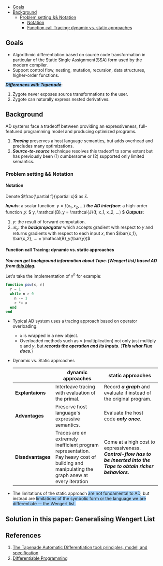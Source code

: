 <!-- TOC depthFrom:1 depthTo:6 withLinks:1 updateOnSave:1 orderedList:0 -->

- [Goals](#goals)
- [Background](#background)
	- [Problem setting && Notation](#problem-setting-notation)
		- [Notation](#notation)
		- [Function call Tracing: dynamic vs. static approaches](#function-call-tracing-dynamic-vs-static-approaches)

<!-- /TOC -->

## Goals

- Algorithmic differentiation based on source code transformation in particular of the Static Single Assignment(SSA) form used by the modern compiler.
- Support control flow, nesting, mutation, recursion, data structures, higher-order functions.

<span style="background-color:#ACD6FF;">_**Differences with Tapenade**_</span>:
1. Zygote never exposes source transformations to the user</span>.
1. Zygote can naturally express nested derivatives.

## Background

AD systems face a tradeoff between providing an expressiveness, full-featured programming model and producing optimized programs.

1. _**Tracing**_ preserves a host language semantics, but adds overhead and precludes many optimizations.
1. _**Source-to-source**_ technique resolves this tradeoff to some extent but has previously been (1) cumbersome or (2) supported only limited semantics.

### Problem setting && Notation

#### Notation

Denote $\frac{\partial f}{\partial x}$ as $\bar{x}$.

_**Inputs**_: a scalar function: $y = f(x_1, x_2, ...)$
_**the AD interface**_: a high-order function $\mathcal{J}$: $ y, \mathcal{B}_y = \mathcal{J}(f, x_1, x_2, ...) $
_**Outputs**_:

1. $y$: the result of forward computation.
1. $\mathcal{B}_y$: the _**backpropagator**_ which accepts gradient with respect to $y$ and returns gradients with respect to each input $x$, then $\bar{x_1}, \bar{x_2}, ... = \mathcal{B}_y(\bar{y})$

#### Function call Tracing: dynamic vs. static approaches

_**You can get background information about Tape-(Wengert list) based AD from [this blog](https://rufflewind.com/2016-12-30/reverse-mode-automatic-differentiation).**_

Let's take the implementation of $x^n$ for example:

```julia
function pow(x, n)
  r = 1
  while n > 0
    n -= 1
    r *= x
  end
end
```

- Typical AD system uses a tracing approach based on operator overloading.
  - $x$ is wrapped in a new object.
  - Overloaded methods such as $\times$ (multiplication) not only just multiply $x$ and $y$, but _**records the operation and its inputs**_. (_**This what Flux does.**_)

- Dynamic vs. Static approaches

  ||dynamic approaches|static approaches|
  |--|--|--|
  |**Explantaions**|Interleave tracing with evaluation of the primal.|Record _**a graph**_ and evaluate it instead of the original program.|
  |**Advantages**|Preserve host language's expressive semantics.|Evaluate the host code _**only once**_.|
  |**Disadvantages**|Traces are en extremely inefficient program representation.<br>Pay heavy cost of building and manipulating the graph anew at every iteration|Come at a high cost to expressiveness. _**Control-flow has to be inserted into the Tape to obtain richer behaviors**_.|

- The limitations of the static approach <span style="background-color:#ACD6FF;">are not fundamental to AD</span>, but instead are <span style="background-color:#ACD6FF;">limitations of the symbolic form or the language we are differentiate -- the Wengert list</font>.

## Solution in this paper: Generalising Wengert List


## References

1. [The Tapenade Automatic Differentiation tool: principles, model, and speciﬁcation](https://hal.inria.fr/hal-00913983/document)
1. [Differentiable Programming](http://www.cs.nuim.ie/~gunes/files/Baydin-MSR-Slides-20160201.pdf)
